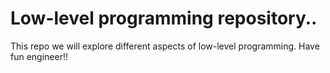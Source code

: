 # Low-level programming repository..

This repo we will explore different aspects of low-level programming. Have fun engineer!!

